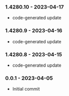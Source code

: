 ### 1.4280.10 - 2023-04-17

- code-generated update

### 1.4280.9 - 2023-04-16

- code-generated update

### 1.4280.8 - 2023-04-15

- code-generated update

### 0.0.1 - 2023-04-05

- Initial commit